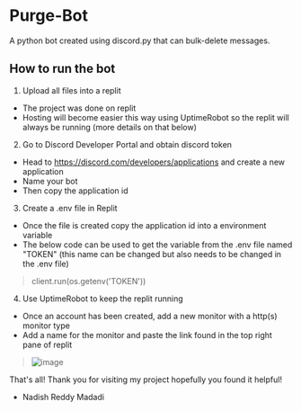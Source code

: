 # Purge-Bot
A python bot created using discord.py that can bulk-delete messages.

## How to run the bot
1. Upload all files into a replit
- The project was done on replit
- Hosting will become easier this way using UptimeRobot so the replit will always be running (more details on that below)
2. Go to Discord Developer Portal and obtain discord token
- Head to https://discord.com/developers/applications and create a new application
- Name your bot
- Then copy the application id
3. Create a .env file in Replit
- Once the file is created copy the application id into a environment variable
- The below code can be used to get the variable from the .env file named "TOKEN" (this name can be changed but also needs to be changed in the .env file)
> client.run(os.getenv('TOKEN'))
4. Use UptimeRobot to keep the replit running
- Once an account has been created, add a new monitor with a http(s) monitor type
- Add a name for the monitor and paste the link found in the top right pane of replit
> ![image](https://user-images.githubusercontent.com/75193860/131389713-9a699142-2c3a-4bfc-b127-576f65c32e97.png)

That's all! Thank you for visiting my project hopefully you found it helpful!

- Nadish Reddy Madadi
